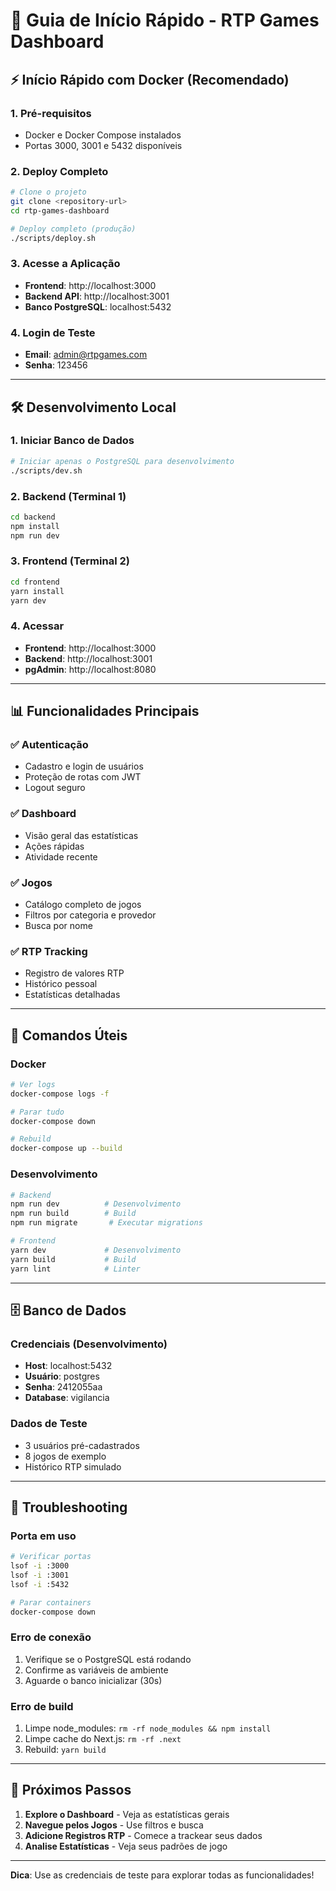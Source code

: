 # 🚀 Guia de Início Rápido - RTP Games Dashboard

## ⚡ Início Rápido com Docker (Recomendado)

### 1. Pré-requisitos
- Docker e Docker Compose instalados
- Portas 3000, 3001 e 5432 disponíveis

### 2. Deploy Completo
```bash
# Clone o projeto
git clone <repository-url>
cd rtp-games-dashboard

# Deploy completo (produção)
./scripts/deploy.sh
```

### 3. Acesse a Aplicação
- **Frontend**: http://localhost:3000
- **Backend API**: http://localhost:3001
- **Banco PostgreSQL**: localhost:5432

### 4. Login de Teste
- **Email**: admin@rtpgames.com
- **Senha**: 123456

---

## 🛠️ Desenvolvimento Local

### 1. Iniciar Banco de Dados
```bash
# Iniciar apenas o PostgreSQL para desenvolvimento
./scripts/dev.sh
```

### 2. Backend (Terminal 1)
```bash
cd backend
npm install
npm run dev
```

### 3. Frontend (Terminal 2)
```bash
cd frontend
yarn install
yarn dev
```

### 4. Acessar
- **Frontend**: http://localhost:3000
- **Backend**: http://localhost:3001
- **pgAdmin**: http://localhost:8080

---

## 📊 Funcionalidades Principais

### ✅ Autenticação
- Cadastro e login de usuários
- Proteção de rotas com JWT
- Logout seguro

### ✅ Dashboard
- Visão geral das estatísticas
- Ações rápidas
- Atividade recente

### ✅ Jogos
- Catálogo completo de jogos
- Filtros por categoria e provedor
- Busca por nome

### ✅ RTP Tracking
- Registro de valores RTP
- Histórico pessoal
- Estatísticas detalhadas

---

## 🔧 Comandos Úteis

### Docker
```bash
# Ver logs
docker-compose logs -f

# Parar tudo
docker-compose down

# Rebuild
docker-compose up --build
```

### Desenvolvimento
```bash
# Backend
npm run dev          # Desenvolvimento
npm run build        # Build
npm run migrate       # Executar migrations

# Frontend
yarn dev             # Desenvolvimento
yarn build           # Build
yarn lint            # Linter
```

---

## 🗄️ Banco de Dados

### Credenciais (Desenvolvimento)
- **Host**: localhost:5432
- **Usuário**: postgres
- **Senha**: 2412055aa
- **Database**: vigilancia

### Dados de Teste
- 3 usuários pré-cadastrados
- 8 jogos de exemplo
- Histórico RTP simulado

---

## 🚨 Troubleshooting

### Porta em uso
```bash
# Verificar portas
lsof -i :3000
lsof -i :3001
lsof -i :5432

# Parar containers
docker-compose down
```

### Erro de conexão
1. Verifique se o PostgreSQL está rodando
2. Confirme as variáveis de ambiente
3. Aguarde o banco inicializar (30s)

### Erro de build
1. Limpe node_modules: `rm -rf node_modules && npm install`
2. Limpe cache do Next.js: `rm -rf .next`
3. Rebuild: `yarn build`

---

## 📝 Próximos Passos

1. **Explore o Dashboard** - Veja as estatísticas gerais
2. **Navegue pelos Jogos** - Use filtros e busca
3. **Adicione Registros RTP** - Comece a trackear seus dados
4. **Analise Estatísticas** - Veja seus padrões de jogo

---

**Dica**: Use as credenciais de teste para explorar todas as funcionalidades!


